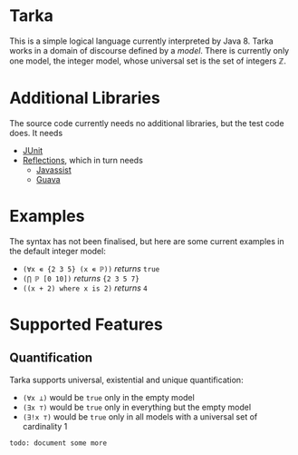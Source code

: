 Tarka
=====
This is a simple logical language currently interpreted by Java 8.  Tarka works in a domain of discourse defined by a _model_.  There is currently only one model, the integer model, whose universal set is the set of integers ℤ.

Additional Libraries
====================
The source code currently needs no additional libraries, but the test code does.  It needs
- [JUnit](https://github.com/junit-team/junit/wiki/Download-and-Install)
- [Reflections](https://code.google.com/p/reflections/), which in turn needs
  - [Javassist](https://github.com/jboss-javassist/javassist)
  - [Guava](https://code.google.com/p/guava-libraries/)

Examples
========
The syntax has not been finalised, but here are some current examples in the default integer model:
- `(∀x ∊ {2 3 5} (x ∊ ℙ))` _returns_ `true`
- `(⋂ ℙ [0 10])` _returns_ `{2 3 5 7}`
- `((x + 2) where x is 2)` _returns_ `4`

Supported Features
==================
Quantification
--------------
Tarka supports universal, existential and unique quantification:
- `(∀x ⊥)` would be `true` only in the empty model
- `(∃x ⊤)` would be `true` only in everything but the empty model
- `(∃!x ⊤)` would be `true` only in all models with a universal set of cardinality 1

`todo: document some more`
